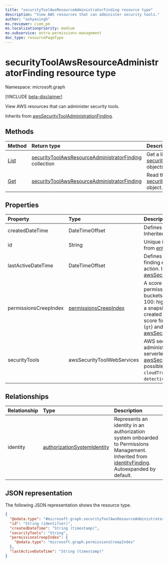 ```yaml
---
title: "securityToolAwsResourceAdministratorFinding resource type"
description: "View AWS resources that can administer security tools."
author: "ashyasingh"
ms.reviewer: ciem_pm
ms.localizationpriority: medium
ms.subservice: entra-permissions-management
doc_type: resourcePageType
---
```


# securityToolAwsResourceAdministratorFinding resource type

Namespace: microsoft.graph

[!INCLUDE [beta-disclaimer](../../includes/beta-disclaimer.md)]

View AWS resources that can administer security tools.

Inherits from [awsSecurityToolAdministrationFinding](../resources/awssecuritytooladministrationfinding.md).

## Methods
|Method|Return type|Description|
|:---|:---|:---|
|[List](../api/securitytoolawsresourceadministratorfinding-list.md)|[securityToolAwsResourceAdministratorFinding](../resources/securitytoolawsresourceadministratorfinding.md) collection|Get a list of the [securityToolAwsResourceAdministratorFinding](../resources/securitytoolawsresourceadministratorfinding.md) objects and their properties.|
|[Get](../api/securitytoolawsresourceadministratorfinding-get.md)|[securityToolAwsResourceAdministratorFinding](../resources/securitytoolawsresourceadministratorfinding.md)|Read the properties and relationships of a [securityToolAwsResourceAdministratorFinding](../resources/securitytoolawsresourceadministratorfinding.md) object.|

## Properties
|Property|Type|Description|
|:---|:---|:---|
|createdDateTime|DateTimeOffset|Defines when the finding was created. Inherited from [finding](../resources/finding.md).|
|id|String|Unique identifier for the finding. Inherited from [entity](../resources/entity.md).|
|lastActiveDateTime|DateTimeOffset|Defines the last time the identity in this finding executed an authorization system action. Inherited from [awsSecurityToolAdministrationFinding](../resources/awssecuritytooladministrationfinding.md).|
|permissionsCreepIndex|[permissionsCreepIndex](../resources/permissionscreepindex.md)|    A score for an identity's excessive permissions that is classified into three buckets: 0-33: low, 34-66: medium, 67-100: high. This property and its values are a snapshot as of when the finding was created and might not reflect the current score for the identity. Supports `$filter` (`gt`) and `$orderby`. Inherited from [awsSecurityToolAdministrationFinding](../resources/awssecuritytooladministrationfinding.md).|
|securityTools|awsSecurityToolWebServices|AWS security tools which can be administered by the user, role, resource or serverless functionInherited from [awsSecurityToolAdministrationFinding](../resources/awssecuritytooladministrationfinding.md).The possible values are: `macie`, `wafShield`, `cloudTrail`, `inspector`, `securityHub`, `detective`, `guardDuty`, `unknownFutureValue`.|

## Relationships
|Relationship|Type|Description|
|:---|:---|:---|
|identity|[authorizationSystemIdentity](../resources/authorizationsystemidentity.md)|Represents an identity in an authorization system onboarded to Permissions Management. Inherited from [identityFinding](../resources/identityfinding.md). Autoexpanded by default.|

## JSON representation
The following JSON representation shows the resource type.
<!-- {
  "blockType": "resource",
  "keyProperty": "id",
  "@odata.type": "microsoft.graph.securityToolAwsResourceAdministratorFinding",
  "baseType": "microsoft.graph.awsSecurityToolAdministrationFinding",
  "openType": false
}
-->
``` json
{
  "@odata.type": "#microsoft.graph.securityToolAwsResourceAdministratorFinding",
  "id": "String (identifier)",
  "createdDateTime": "String (timestamp)",
  "securityTools": "String",
  "permissionsCreepIndex": {
    "@odata.type": "microsoft.graph.permissionsCreepIndex"
  },
  "lastActiveDateTime": "String (timestamp)"
}
```

